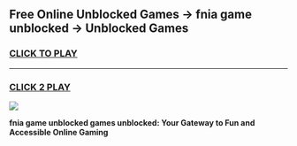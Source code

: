 
## Free Online Unblocked Games → fnia game unblocked → Unblocked Games
<h3>
<a href="https://premium.freeplayer.one?title=fnia_game_unblocked&ref=21F">CLICK TO PLAY</a></h3>
<hr>

<h3>
<a href="https://premium.freeplayer.one?title=fnia_game_unblocked&ref=21F">CLICK 2 PLAY</a>
  
</h3>

<a href="https://premium.freeplayer.one?title=fnia_game_unblocked&ref=21F/"><img src="https://clearcache.store/games.png"></a>


**fnia game unblocked games unblocked: Your Gateway to Fun and Accessible Online Gaming**
